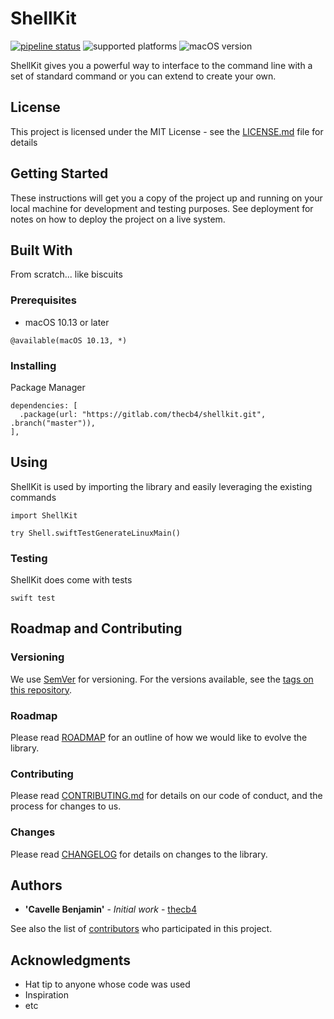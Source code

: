# ShellKit

[![pipeline status](https://gitlab.com/thecb4/shellkit/badges/master/pipeline.svg)](https://gitlab.com/thecb4/shellkit/-/commits/master)
![supported platforms](https://img.shields.io/badge/platform-macOS%20%7C%20linux-blue)
![macOS version](https://img.shields.io/badge/macOS-%3E%3D%2010.13-blue)

ShellKit gives you a powerful way to interface to the command line with a set of standard command or you can extend to create your own.

## License

This project is licensed under the MIT License - see the [LICENSE.md](LICENSE.md) file for details

## Getting Started

These instructions will get you a copy of the project up and running on your local machine for development and testing purposes. See deployment for notes on how to deploy the project on a live system.

## Built With

From scratch... like biscuits

### Prerequisites

* macOS 10.13 or later

```
@available(macOS 10.13, *)
```

### Installing

Package Manager

```
dependencies: [
  .package(url: "https://gitlab.com/thecb4/shellkit.git", .branch("master")),
],
```

## Using

ShellKit is used by importing the library and easily leveraging the existing commands

```
import ShellKit

try Shell.swiftTestGenerateLinuxMain()
```

### Testing

ShellKit does come with tests

```
swift test
```

## Roadmap and Contributing

### Versioning

We use [SemVer](http://semver.org/) for versioning. For the versions available, see the [tags on this repository](https://github.com/your/project/tags).



### Roadmap

Please read [ROADMAP](ROADMAP.md) for an outline of how we would like to evolve the library.

### Contributing

Please read [CONTRIBUTING.md](CONTRIBUTING.md) for details on our code of conduct, and the process for changes to us.

### Changes

Please read [CHANGELOG](CHANGELOG.md) for details on changes to the library.


## Authors

* **'Cavelle Benjamin'** - *Initial work* - [thecb4](https://your-website.io)

See also the list of [contributors](https://github.com/your/project/contributors) who participated in this project.

## Acknowledgments

* Hat tip to anyone whose code was used
* Inspiration
* etc
